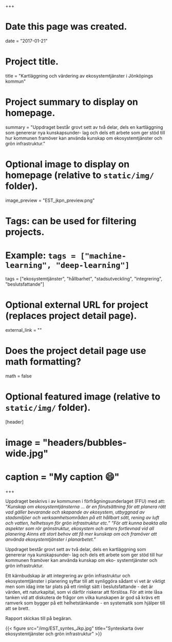+++
# Date this page was created.
date = "2017-01-21"

# Project title.
title = "Kartläggning och värdering av ekosystemtjänster i Jönköpings kommun"

# Project summary to display on homepage.
summary = "Uppdraget består grovt sett av två delar, dels en kartläggning som genererar nya kunskapsunder- lag och dels ett arbete som ger stöd till hur kommunen framöver kan använda kunskap om ekosystemtjänster och grön infrastruktur."

# Optional image to display on homepage (relative to `static/img/` folder).
image_preview = "EST_jkpn_preview.png"

# Tags: can be used for filtering projects.
# Example: `tags = ["machine-learning", "deep-learning"]`
tags = ["ekosystemtjänster", "hållbarhet", "stadsutveckling", "integrering", "beslutsfattande"]

# Optional external URL for project (replaces project detail page).
external_link = ""

# Does the project detail page use math formatting?
math = false

# Optional featured image (relative to `static/img/` folder).
[header]
# image = "headers/bubbles-wide.jpg"
# caption = "My caption :smile:"

+++

Uppdraget beskrivs i av kommunen i förfrågningsunderlaget (FFU) med att:
_”Kunskap om ekosystemtjänsterna ... är en förutsättning för att planera rätt vad gäller bevarande och skapande av ekosystem, utbyggnad av stadsmiljöer och verksamhetsområden på ett hållbart sätt, rening av luft och vatten, helhetssyn för grön infrastruktur etc.”
”För att kunna beakta alla aspekter som rör grönstruktur, ekosystem och arters fortlevnad vid all planering Ainns ett stort behov att få mer kunskap om och framöver att använda ekosystemtjänster i planarbetet.”_

Uppdraget består grovt sett av två delar, dels en kartläggning som genererar nya kunskapsunder- lag och dels ett arbete som ger stöd till hur kommunen framöver kan använda kunskap om eko- systemtjänster och grön infrastruktur.

Ett kärnbudskap är att integrering av grön infrastruktur och ekosystemtjänster i planering syftar till att synliggöra sådant vi vet är viktigt men som idag inte tar plats på ett rimligt sätt i beslutsfattande - det är värden, ett naturkapital, som vi därför riskerar att förslösa. För att inte låsa tanken vid att diskutera de frågor om vilka kunskapen är god så krävs ett ramverk som bygger på ett helhetstänkande - en systematik som hjälper till att se brett. 

Rapport skickas till på begäran.

{{< figure src="/img/EST_syntes_Jkp.jpg" title="Synteskarta över ekosystemtjänster och grön infrastruktur" >}}

